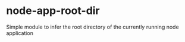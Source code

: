 node-app-root-dir
=================

Simple module to infer the root directory of the currently running node application
